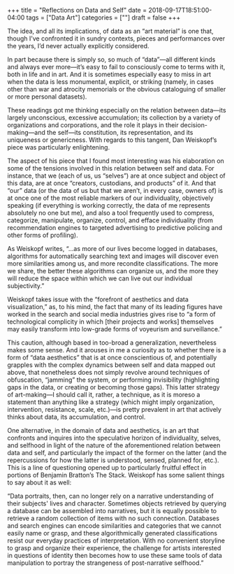 +++
title = "Reflections on Data and Self"
date = 2018-09-17T18:51:00-04:00
tags = ["Data Art"]
categories = [""]
draft = false
+++

The idea, and all its implications, of data as an “art material” is one that, though I’ve confronted it in sundry contexts, pieces and performances over the years, I’d never actually explicitly considered.

In part because there is simply so, so much of “data”—all different kinds and always ever more—it’s easy to fail to consciously come to terms with it, both in life and in art. And it is sometimes especially easy to miss in art when the data is less monumental, explicit, or striking (namely, in cases other than war and atrocity memorials or the obvious cataloguing of smaller or more personal datasets). 

These readings got me thinking especially on the relation between data—its largely unconscious, excessive accumulation; its collection by a variety of organizations and corporations, and the role it plays in their decision-making—and the self—its constitution, its representation, and its uniqueness or genericness. With regards to this tangent, Dan Weiskopf’s piece was particularly enlightening. 

The aspect of his piece that I found most interesting was his elaboration on some of the tensions involved in this relation between self and data. For instance, that we (each of us, us “selves”) are at once subject and object of this data, are at once “creators, custodians, and products” of it. And that “our” data (or the data of us but that we aren’t, in every case, owners of) is at once one of the most reliable markers of our individuality, objectively speaking (if everything is working correctly, the data of me represents absolutely no one but me), and also a tool frequently used to compress, categorize, manipulate, organize, control, and efface individuality (from recommendation engines to targeted advertising to predictive policing and other forms of profiling). 

As Weiskopf writes, “...as more of our lives become logged in databases, algorithms for automatically searching text and images will discover even more similarities among us, and more recondite clas­sifications. The more we share, the better these algorithms can organize us, and the more they will reduce the space within which we can live out our individual subjectivity.”

Weiskopf takes issue with the “forefront of aesthetics and data visualization,” as, to his mind, the fact that many of its leading figures have worked in the search and social media industries gives rise to “a form of technological complicity in which [their projects and works] themselves may easily transform into low-grade forms of voyeurism and surveillance.”

This caution, although based in too-broad a generalization, nevertheless makes some sense. And it arouses in me a curiosity as to whether there is a form of “data aesthetics” that is at once conscientious of, and potentially grapples with the complex dynamics between self and data mapped out above, that nonetheless does not simply revolve around techniques of obfuscation, “jamming” the system, or performing invisibility (highlighting gaps in the data, or creating or becoming those gaps). This latter strategy of art-making—I should call it, rather, a technique, as it is moreso a statement than anything like a strategy (which might imply organization, intervention, resistance, scale, etc.)—is pretty prevalent in art that actively thinks about data, its accumulation, and control. 

One alternative, in the domain of data and aesthetics, is an art that confronts and inquires into the speculative horizon of individuality, selves, and selfhood in light of the nature of the aforementioned relation between data and self, and particularly the impact of the former on the latter (and the repercussions for how the latter is understood, sensed, planned for, etc.). This is a line of questioning opened up to particularly fruitful effect in portions of Benjamin Bratton’s The Stack. Weiskopf has some salient things to say about it as well:

“Data portraits, then, can no longer rely on a narrative understanding of their subjects' lives and character. Sometimes objects retrieved by querying a data­base can be assembled into narratives, but it is equally possible to retrieve a ran­dom collection of items with no such connection. Databases and search engines can encode similarities and categories that we cannot easily name or grasp, and these algorithmically generated classifications resist our everyday practices of interpretation. With no convenient storyline to grasp and organize their experi­ence, the challenge for artists interested in questions of identity then becomes how to use these same tools of data manipulation to portray the strangeness of post-narrative selfhood.”